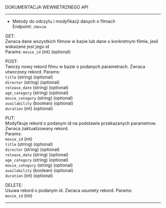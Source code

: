 DOKUMENTACJA WEWNETRZNEGO API

***
- Metody do odczytu i modyfikacji danych o filmach <br>
Endpoint: `/movie`

GET: <br>
Zwraca dane wszystkich filmow w bazie lub dane o konkretnym filmie, jesli wskazane jest jego id <br>
Params: `movie_id` (int) (optional)

POST: <br>
Tworzy nowy rekord filmu w bazie o podanych parametrach. Zwraca utworzony rekord.
Params: <br>
`title` (string) (optional) <br>
`director` (string) (optional) <br>
`release_date` (string) (optional) <br>
`age_category` (string) (optional) <br>
`movie_category` (string) (optional) <br>
`availability` (boolean) (optional) <br>
`duration` (int) (optional) <br>

PUT: <br>
Modyfikuje rekord o podanym id na podstawie przekazanych parametrow. Zwraca zaktualizowany rekord. <br>
Params: <br>
`movie_id` (int) <br>
`title` (string) (optional) <br>
`director` (string) (optional) <br>
`release_date` (string) (optional) <br>
`age_category` (string) (optional) <br>
`movie_category` (string) (optional) <br>
`availability` (boolean) (optional) <br>
`duration` (int) (optional) <br>

DELETE: <br>
Usuwa rekord o podanym id. Zwraca usuniety rekord.
Params: <br>
`movie_id` (int) <br>

***